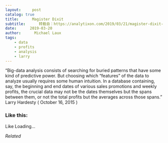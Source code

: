 ```yaml
---
layout:     post
catalog: true
title:      Magister Dixit
subtitle:      转载自：https://analytixon.com/2019/03/21/magister-dixit-1542/
date:      2019-03-20
author:      Michael Laux
tags:
    - data
    - profits
    - analysis
    - larry
---
```


“Big-data analysis consists of searching for buried patterns that have some kind of predictive power. But choosing which “features” of the data to analyze usually requires some human intuition. In a database containing, say, the beginning and end dates of various sales promotions and weekly profits, the crucial data may not be the dates themselves but the spans between them, or not the total profits but the averages across those spans.” Larry Hardesty ( October 16, 2015 )





### Like this:

Like Loading...


*Related*

